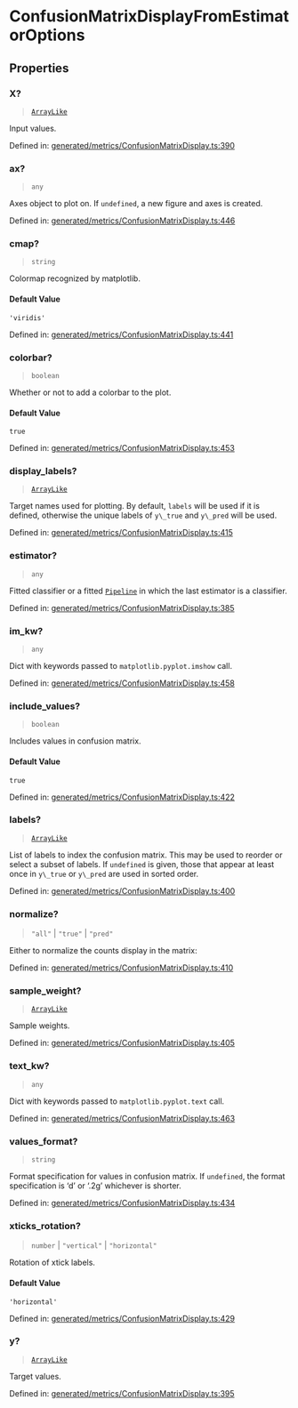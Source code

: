 # ConfusionMatrixDisplayFromEstimatorOptions

## Properties

### X?

> [`ArrayLike`](../types/ArrayLike.md)

Input values.

Defined in:  [generated/metrics/ConfusionMatrixDisplay.ts:390](https://github.com/transitive-bullshit/scikit-learn-ts/blob/b59c1ff/packages/sklearn/src/generated/metrics/ConfusionMatrixDisplay.ts#L390)

### ax?

> `any`

Axes object to plot on. If `undefined`, a new figure and axes is created.

Defined in:  [generated/metrics/ConfusionMatrixDisplay.ts:446](https://github.com/transitive-bullshit/scikit-learn-ts/blob/b59c1ff/packages/sklearn/src/generated/metrics/ConfusionMatrixDisplay.ts#L446)

### cmap?

> `string`

Colormap recognized by matplotlib.

#### Default Value

`'viridis'`

Defined in:  [generated/metrics/ConfusionMatrixDisplay.ts:441](https://github.com/transitive-bullshit/scikit-learn-ts/blob/b59c1ff/packages/sklearn/src/generated/metrics/ConfusionMatrixDisplay.ts#L441)

### colorbar?

> `boolean`

Whether or not to add a colorbar to the plot.

#### Default Value

`true`

Defined in:  [generated/metrics/ConfusionMatrixDisplay.ts:453](https://github.com/transitive-bullshit/scikit-learn-ts/blob/b59c1ff/packages/sklearn/src/generated/metrics/ConfusionMatrixDisplay.ts#L453)

### display\_labels?

> [`ArrayLike`](../types/ArrayLike.md)

Target names used for plotting. By default, `labels` will be used if it is defined, otherwise the unique labels of `y\_true` and `y\_pred` will be used.

Defined in:  [generated/metrics/ConfusionMatrixDisplay.ts:415](https://github.com/transitive-bullshit/scikit-learn-ts/blob/b59c1ff/packages/sklearn/src/generated/metrics/ConfusionMatrixDisplay.ts#L415)

### estimator?

> `any`

Fitted classifier or a fitted [`Pipeline`](sklearn.pipeline.Pipeline.html#sklearn.pipeline.Pipeline "sklearn.pipeline.Pipeline") in which the last estimator is a classifier.

Defined in:  [generated/metrics/ConfusionMatrixDisplay.ts:385](https://github.com/transitive-bullshit/scikit-learn-ts/blob/b59c1ff/packages/sklearn/src/generated/metrics/ConfusionMatrixDisplay.ts#L385)

### im\_kw?

> `any`

Dict with keywords passed to `matplotlib.pyplot.imshow` call.

Defined in:  [generated/metrics/ConfusionMatrixDisplay.ts:458](https://github.com/transitive-bullshit/scikit-learn-ts/blob/b59c1ff/packages/sklearn/src/generated/metrics/ConfusionMatrixDisplay.ts#L458)

### include\_values?

> `boolean`

Includes values in confusion matrix.

#### Default Value

`true`

Defined in:  [generated/metrics/ConfusionMatrixDisplay.ts:422](https://github.com/transitive-bullshit/scikit-learn-ts/blob/b59c1ff/packages/sklearn/src/generated/metrics/ConfusionMatrixDisplay.ts#L422)

### labels?

> [`ArrayLike`](../types/ArrayLike.md)

List of labels to index the confusion matrix. This may be used to reorder or select a subset of labels. If `undefined` is given, those that appear at least once in `y\_true` or `y\_pred` are used in sorted order.

Defined in:  [generated/metrics/ConfusionMatrixDisplay.ts:400](https://github.com/transitive-bullshit/scikit-learn-ts/blob/b59c1ff/packages/sklearn/src/generated/metrics/ConfusionMatrixDisplay.ts#L400)

### normalize?

> `"all"` \| `"true"` \| `"pred"`

Either to normalize the counts display in the matrix:

Defined in:  [generated/metrics/ConfusionMatrixDisplay.ts:410](https://github.com/transitive-bullshit/scikit-learn-ts/blob/b59c1ff/packages/sklearn/src/generated/metrics/ConfusionMatrixDisplay.ts#L410)

### sample\_weight?

> [`ArrayLike`](../types/ArrayLike.md)

Sample weights.

Defined in:  [generated/metrics/ConfusionMatrixDisplay.ts:405](https://github.com/transitive-bullshit/scikit-learn-ts/blob/b59c1ff/packages/sklearn/src/generated/metrics/ConfusionMatrixDisplay.ts#L405)

### text\_kw?

> `any`

Dict with keywords passed to `matplotlib.pyplot.text` call.

Defined in:  [generated/metrics/ConfusionMatrixDisplay.ts:463](https://github.com/transitive-bullshit/scikit-learn-ts/blob/b59c1ff/packages/sklearn/src/generated/metrics/ConfusionMatrixDisplay.ts#L463)

### values\_format?

> `string`

Format specification for values in confusion matrix. If `undefined`, the format specification is ‘d’ or ‘.2g’ whichever is shorter.

Defined in:  [generated/metrics/ConfusionMatrixDisplay.ts:434](https://github.com/transitive-bullshit/scikit-learn-ts/blob/b59c1ff/packages/sklearn/src/generated/metrics/ConfusionMatrixDisplay.ts#L434)

### xticks\_rotation?

> `number` \| `"vertical"` \| `"horizontal"`

Rotation of xtick labels.

#### Default Value

`'horizontal'`

Defined in:  [generated/metrics/ConfusionMatrixDisplay.ts:429](https://github.com/transitive-bullshit/scikit-learn-ts/blob/b59c1ff/packages/sklearn/src/generated/metrics/ConfusionMatrixDisplay.ts#L429)

### y?

> [`ArrayLike`](../types/ArrayLike.md)

Target values.

Defined in:  [generated/metrics/ConfusionMatrixDisplay.ts:395](https://github.com/transitive-bullshit/scikit-learn-ts/blob/b59c1ff/packages/sklearn/src/generated/metrics/ConfusionMatrixDisplay.ts#L395)
